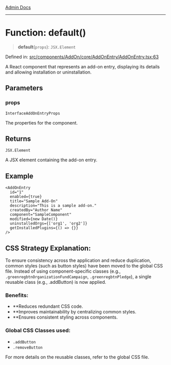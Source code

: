 [Admin Docs](/)

***

# Function: default()

> **default**(`props`): `JSX.Element`

Defined in: [src/components/AddOn/core/AddOnEntry/AddOnEntry.tsx:63](https://github.com/abhassen44/talawa-admin/blob/285f7384c3d26b5028a286d84f89b85120d130a2/src/components/AddOn/core/AddOnEntry/AddOnEntry.tsx#L63)

A React component that represents an add-on entry, displaying its details and allowing installation or uninstallation.

## Parameters

### props

`InterfaceAddOnEntryProps`

The properties for the component.

## Returns

`JSX.Element`

A JSX element containing the add-on entry.

## Example

```tsx
<AddOnEntry
  id="1"
  enabled={true}
  title="Sample Add-On"
  description="This is a sample add-on."
  createdBy="Author Name"
  component="SampleComponent"
  modified={new Date()}
  uninstalledOrgs={['org1', 'org2']}
  getInstalledPlugins={() => {}}
/>
```
## CSS Strategy Explanation:

To ensure consistency across the application and reduce duplication, common styles
(such as button styles) have been moved to the global CSS file. Instead of using
component-specific classes (e.g., `.greenregbtnOrganizationFundCampaign`, `.greenregbtnPledge`), a single reusable
class (e.g., .addButton) is now applied.

### Benefits:
- **Reduces redundant CSS code.
- **Improves maintainability by centralizing common styles.
- **Ensures consistent styling across components.

### Global CSS Classes used:
- `.addButton`
- `.removeButton`

For more details on the reusable classes, refer to the global CSS file.
